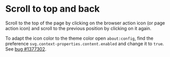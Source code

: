 # Scroll to top and back
Scroll to the top of the page by clicking on the browser action icon (or page action icon) and scroll to the previous position by clicking on it again.

To adapt the icon color to the theme color open `about:config`, find the preference `svg.context-properties.content.enabled` and change it to `true`. See [bug #1377302](https://bugzilla.mozilla.org/show_bug.cgi?id=1377302).
